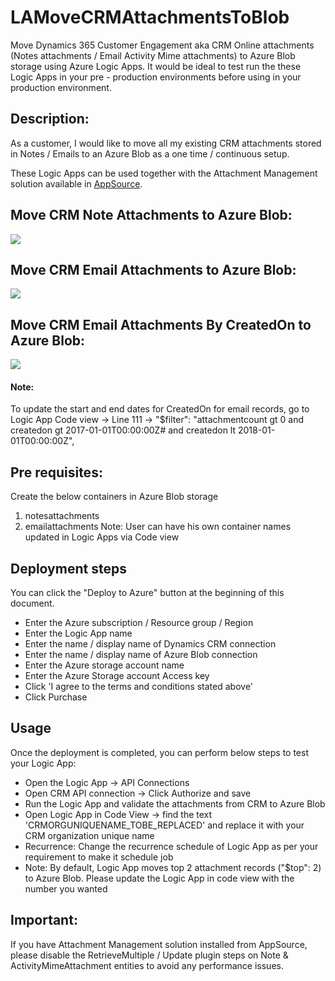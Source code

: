 # LAMoveCRMAttachmentsToBlob
Move Dynamics 365 Customer Engagement aka CRM Online attachments (Notes attachments / Email Activity Mime attachments) to Azure Blob storage using Azure Logic Apps.
It would be ideal to test run the these Logic Apps in your pre - production environments before using in your production environment.

## Description:
As a customer, I would like to move all my existing CRM attachments stored in Notes / Emails to an Azure Blob as a one time / continuous setup.

These Logic Apps can be used together with the Attachment Management solution available in <a href="https://appsource.microsoft.com/en-us/product/dynamics-365/microsoft_labs.96257e65-dbbe-43db-b775-77cf1609530c">AppSource</a>.

## Move CRM Note Attachments to Azure Blob:
<a href="https://portal.azure.com/#create/Microsoft.Template/uri/https%3A%2F%2Fccrmappsource.blob.core.windows.net%2Flogicappstemplates%2FLA-MoveCRMNote-AttachmentsToBlob.json" target="_blank"><img src="http://azuredeploy.net/deploybutton.png"/>
</a>

## Move CRM Email Attachments to Azure Blob:
<a href="https://portal.azure.com/#create/Microsoft.Template/uri/https%3A%2F%2Fccrmappsource.blob.core.windows.net%2Flogicappstemplates%2FLA-MoveCRMEmail-AttachmentsToBlob.json" target="_blank">
<img src="http://azuredeploy.net/deploybutton.png"/>
</a>

## Move CRM Email Attachments By CreatedOn to Azure Blob:
<a href="https://portal.azure.com/#create/Microsoft.Template/uri/https%3A%2F%2Fccrmappsource.blob.core.windows.net%2Flogicappstemplates%2FLA-MoveCRMEmailByDate-AttachmentsToBlob.json" target="_blank">
<img src="http://azuredeploy.net/deploybutton.png"/>
</a>

#### Note:
To update the start and end dates for CreatedOn for email records, go to Logic App Code view -> Line 111 -> "$filter": "attachmentcount gt 0 and createdon gt 2017-01-01T00:00:00Z# and createdon lt 2018-01-01T00:00:00Z",

## Pre requisites:
Create the below containers in Azure Blob storage
1) notesattachments
2) emailattachments
Note: User can have his own container names updated in Logic Apps via Code view

## Deployment steps

You can click the "Deploy to Azure" button at the beginning of this document.
- Enter the Azure subscription / Resource group / Region
- Enter the Logic App name
- Enter the name / display name of Dynamics CRM connection
- Enter the name / display name of Azure Blob connection
- Enter the Azure storage account name
- Enter the Azure Storage account Access key
- Click 'I agree to the terms and conditions stated above'
- Click Purchase

## Usage

Once the deployment is completed, you can perform below steps to test your Logic App:
- Open the Logic App -> API Connections
- Open CRM API connection -> Click Authorize and save
- Run the Logic App and validate the attachments from CRM to Azure Blob
- Open Logic App in Code View -> find the text 'CRMORGUNIQUENAME_TOBE_REPLACED' and replace it with your CRM organization unique name
- Recurrence: Change the recurrence schedule of Logic App as per your requirement to make it schedule job
- Note: By default, Logic App moves top 2 attachment records ("$top": 2) to Azure Blob. Please update the Logic App in code view with the number you wanted

## Important: 
If you have Attachment Management solution installed from AppSource, please disable the RetrieveMultiple / Update plugin steps on Note & ActivityMimeAttachment entities to avoid any performance issues.
